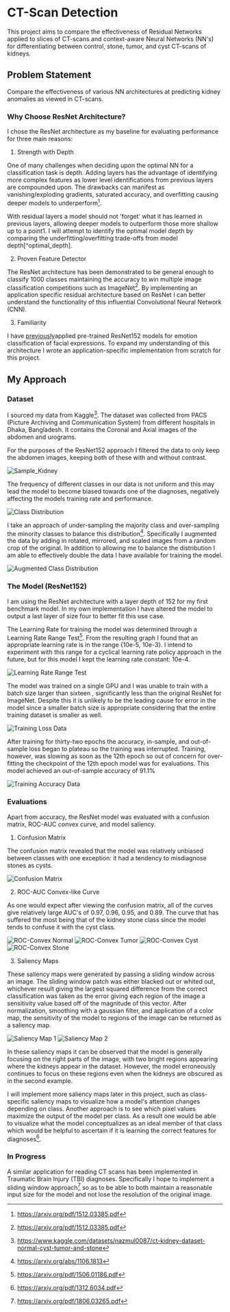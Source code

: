 # CT-Scan Detection
This project aims to compare the effectiveness of Residual Networks applied to slices of CT-scans and context-aware Neural Networks (NN's) for differentiating between control, stone, tumor, and cyst CT-scans of kidneys.

## Problem Statement
Compare the effectiveness of various NN architectures at predicting kidney anomalies as viewed in CT-scans.

### Why Choose ResNet Architecture?
I chose the ResNet architecture as my baseline for evaluating performance for three main reasons:

1. Strength with Depth

One of many challenges when deciding upon the optimal NN for a classification task is depth. Adding layers has the advantage of identifying more complex features as lower level identifications from previous layers are compounded upon. The drawbacks can manifest as vanishing/exploding gradients, saturated accuracy, and overfitting causing deeper models to underperform[^ResNet].

With residual layers a model should not 'forget' what it has learned in previous layers, allowing deeper models to outperform those more shallow up to a point1. I will attempt to identify the optimal model depth by comparing the underfitting/overfitting trade-offs from model depth[^optimal_depth].

2. Proven Feature Detector

The ResNet architecture has been demonstrated to be general enough to classify 1000 classes maintaining the accuracy to win multiple image classification competitions such as ImageNet[^ResNet]. By implementing an application specific residual architecture based on ResNet I can better understand the functionality of this influential Convolutional Neural Network (CNN).

3. Familiarity

I have [previously](https://github.com/Kyrylo-Bakumenko/Emotion-Recognition#emotion-recognition)applied pre-trained ResNet152 models for emotion classification of facial expressions. To expand my understanding of this architecture I wrote an application-specific implementation from scratch for this project.

## My Approach

### Dataset
I sourced my data from Kaggle[^Dataset]. The dataset was collected from PACS (Picture Archiving and Communication System) from different hospitals in Dhaka, Bangladesh. It contains the Coronal and Axial images of the abdomen and urograms.

For the purposes of the ResNet152 approach I filtered the data to only keep the abdomen images, keeping both of these with and without contrast.

![Sample_Kidney][Sample_Kidney]

The frequency of different classes in our data is not uniform and this may lead the model to become biased towards one of the diagnoses, negatively affecting the models training rate and performance.

![Class Distribution][class_distr]

I take an approach of under-sampling the majority class and over-sampling the minority classes to balance this distribution[^SMOTE]. Specifically I augmented the data by adding in rotated, mirrored, and scaled images from a random crop of the original. In addition to allowing me to balance the distribution I am able to effectively double the data I have available for training the model.

![Augmented Class Distribution][aug_class_distr]

### The Model (ResNet152)

I am using the ResNet architecture with a layer depth of 152 for my first benchmark model. In my own implementation I have altered the model to output a last layer of size four to better fit this use case.

The Learning Rate for training the model was determined through a Learning Rate Range Test[^LRRT]. From the resulting graph I found that an appropriate learning rate is in the range {10e-5, 10e-3}. I intend to experiment with this range for a cyclical learning rate policy approach in the future, but for this model I kept the learning rate constant: 10e-4.

![Learning Rate Range Test][LRRT]

The model was trained on a single GPU and I was unable to train with a batch size larger than sixteen , significantly less than the original ResNet for ImageNet. Despite this it is unlikely to be the leading cause for error in the model since a smaller batch size is appropriate considering that the entire training dataset is smaller as well.

![Training Loss Data][loss_graph]

After training for thirty-two epochs the accuracy, in-sample, and out-of-sample loss began to plateau so the training was interrupted. Training, however, was slowing as soon as the 12th epoch so out of concern for over-fitting the checkpoint of the 12th epoch model was for evaluations. This model achieved an out-of-sample accuracy of 91.1%

![Training Accuracy Data][accuracy_graph]

### Evaluations

Apart from accuracy, the ResNet model was evaluated with a confusion matrix, ROC-AUC convex curve, and model saliency.

1. Confusion Matrix

The confusion matrix revealed that the model was relatively unbiased between classes with one exception: it had a tendency to misdiagnose stones as cysts.

![Confusion Matrix][confusion_matrix]

2. ROC-AUC Convex-like Curve

As one would expect after viewing the confusion matrix, all of the curves give relatively large AUC's of 0.97, 0.96, 0.95, and 0.89. The curve that has suffered the most being that of the kidney stone class since the model tends to confuse it with the cyst class.

![ROC-Convex Normal][cv_normal]
![ROC-Convex Tumor][cv_tumor]
![ROC-Convex Cyst][cv_cyst]
![ROC-Convex Stone][cv_stone]

3. Saliency Maps

These saliency maps were generated by passing a sliding window across an image. The sliding window patch was either blacked out or whited out, whichever result giving the largest squared difference from the correct classification was taken as the error giving each region of the image a sensitivity value based off of the magnitude of this vector. After normalization, smoothing with a gaussian filter, and application of a color map, the sensitivity of the model to regions of the image can be returned as a saliency map.

![Saliency Map 1][saliency_1]
![Saliency Map 2][saliency_2]

In these saliency maps it can be observed that the model is generally focusing on the right parts of the image, with two bright regions appearing where the kidneys appear in the dataset. However, the model erroneously continues to focus on these regions even when the kidneys are obscured as in the second example.

I will implement more saliency maps later in this project, such as class-specific saliency maps to visualize how a model's attention changes depending on class. Another approach is to see which pixel values maximize the output of the model per class. As a result one would be able to visualize what the model conceptualizes as an ideal member of that class which would be helpful to ascertain if it is learning the correct features for diagnoses[^Saliency].

### In Progress

A similar application for reading CT scans has been implemented in Traumatic Brain Injury (TBI) diagnoses. Specifically I hope to implement a sliding window approach[^SlidingWindow] so as to be able to both maintain a reasonable input size for the model and not lose the resolution of the original image.


[^ResNet]: https://arxiv.org/pdf/1512.03385.pdf
[^Saliency]: https://arxiv.org/pdf/1312.6034.pdf
[^SlidingWindow]: https://arxiv.org/pdf/1806.03265.pdf
[^Dataset]: https://www.kaggle.com/datasets/nazmul0087/ct-kidney-dataset-normal-cyst-tumor-and-stone
[^SMOTE]: https://arxiv.org/abs/1106.1813
[^LRRT]: https://arxiv.org/pdf/1506.01186.pdf
[^Layers]: https://arxiv.org/pdf/1803.09820.pdf

[Sample_Kidney]: imgs/healthy_kidneys.jpg
[class_distr]: imgs/data_count.png
[aug_class_distr]: imgs/augmented_data_count.png
[LRRT]: imgs/LRRT.png
[loss_graph]: imgs/training_loss_augmented_data_model.png
[accuracy_graph]: imgs/training_accuracy_augmented_data_model.png
[confusion_matrix]: imgs/Confusion_Matrix.png
[cv_normal]: imgs/CV_Normal.png
[cv_tumor]: imgs/CV_Tumor.png
[cv_cyst]: imgs/CV_Cyst.png
[cv_stone]: imgs/CV_Stone.png
[saliency_1]: imgs/model_vision_1.png
[saliency_2]: imgs/model_vision_3.png
